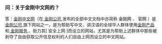 ### 问：关于金刚中文网的？
答：[金刚中文网](https://www.atozitpro.net/zh/)（在[ 金刚公司 ](https://a2zitpro.github.io/web/金刚公司)发布的全部中文文档中亦简称<font color="black"> 金刚网 </font>、<font color="black"> 官网 </font>）是[ 金刚公司 ](https://a2zitpro.github.io/web/金刚公司)旗下网站之一，是为帮助写中文、讲汉语的全球华人群体使用[金刚产品](https://a2zitpro.github.io/web/金刚产品)和[ 金刚服务 ](https://a2zitpro.github.io/web/金刚服务)、助力其[ 安全上网 ]而设立的网站，尤其是为帮助上述群体中那些被剥夺了自由获取公开信息权利的人们自由上网而设立的中文网站。
